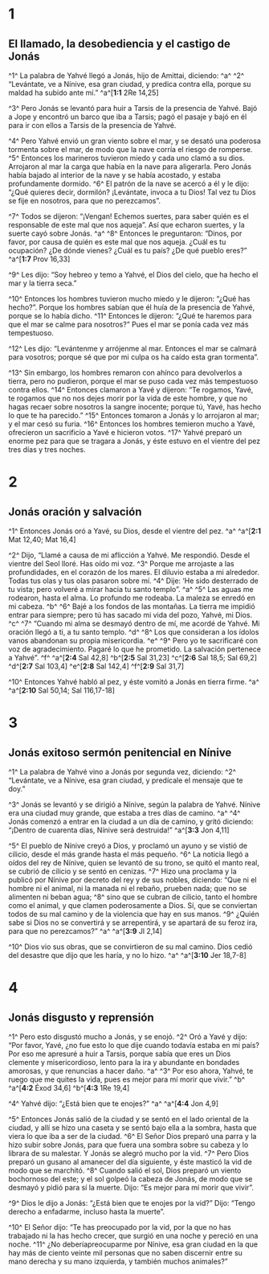 # 1
## El llamado, la desobediencia y el castigo de Jonás
^1^ La palabra de Yahvé llegó a Jonás, hijo de Amittai, diciendo: ^a^ ^2^ “Levántate, ve a Nínive, esa gran ciudad, y predica contra ella, porque su maldad ha subido ante mí.” 
^a^[**1:1** 2Re 14,25]

^3^ Pero Jonás se levantó para huir a Tarsis de la presencia de Yahvé. Bajó a Jope y encontró un barco que iba a Tarsis; pagó el pasaje y bajó en él para ir con ellos a Tarsis de la presencia de Yahvé. 

^4^ Pero Yahvé envió un gran viento sobre el mar, y se desató una poderosa tormenta sobre el mar, de modo que la nave corría el riesgo de romperse. ^5^ Entonces los marineros tuvieron miedo y cada uno clamó a su dios. Arrojaron al mar la carga que había en la nave para aligerarla. Pero Jonás había bajado al interior de la nave y se había acostado, y estaba profundamente dormido. ^6^ El patrón de la nave se acercó a él y le dijo: “¿Qué quieres decir, dormilón? ¡Levántate, invoca a tu Dios! Tal vez tu Dios se fije en nosotros, para que no perezcamos”. 

^7^ Todos se dijeron: “¡Vengan! Echemos suertes, para saber quién es el responsable de este mal que nos aqueja”. Así que echaron suertes, y la suerte cayó sobre Jonás. ^a^ ^8^ Entonces le preguntaron: “Dinos, por favor, por causa de quién es este mal que nos aqueja. ¿Cuál es tu ocupación? ¿De dónde vienes? ¿Cuál es tu país? ¿De qué pueblo eres?” 
^a^[**1:7** Prov 16,33]

^9^ Les dijo: “Soy hebreo y temo a Yahvé, el Dios del cielo, que ha hecho el mar y la tierra seca.” 

^10^ Entonces los hombres tuvieron mucho miedo y le dijeron: “¿Qué has hecho?”. Porque los hombres sabían que él huía de la presencia de Yahvé, porque se lo había dicho. ^11^ Entonces le dijeron: “¿Qué te haremos para que el mar se calme para nosotros?” Pues el mar se ponía cada vez más tempestuoso. 

^12^ Les dijo: “Levántenme y arrójenme al mar. Entonces el mar se calmará para vosotros; porque sé que por mi culpa os ha caído esta gran tormenta”. 

^13^ Sin embargo, los hombres remaron con ahínco para devolverlos a tierra, pero no pudieron, porque el mar se puso cada vez más tempestuoso contra ellos. ^14^ Entonces clamaron a Yavé y dijeron: “Te rogamos, Yavé, te rogamos que no nos dejes morir por la vida de este hombre, y que no hagas recaer sobre nosotros la sangre inocente; porque tú, Yavé, has hecho lo que te ha parecido.” ^15^ Entonces tomaron a Jonás y lo arrojaron al mar; y el mar cesó su furia. ^16^ Entonces los hombres temieron mucho a Yavé, ofrecieron un sacrificio a Yavé e hicieron votos. ^17^ Yahvé preparó un enorme pez para que se tragara a Jonás, y éste estuvo en el vientre del pez tres días y tres noches.

# 2
## Jonás oración y salvación
^1^ Entonces Jonás oró a Yavé, su Dios, desde el vientre del pez. ^a^ 
^a^[**2:1** Mat 12,40; Mat 16,4]

^2^ Dijo, “Llamé a causa de mi aflicción a Yahvé. Me respondió. Desde el vientre del Seol lloré. Has oído mi voz. ^3^ Porque me arrojaste a las profundidades, en el corazón de los mares. El diluvio estaba a mi alrededor. Todas tus olas y tus olas pasaron sobre mí. ^4^ Dije: ‘He sido desterrado de tu vista; pero volveré a mirar hacia tu santo templo”. ^a^ ^5^ Las aguas me rodearon, hasta el alma. Lo profundo me rodeaba. La maleza se enredó en mi cabeza. ^b^ ^6^ Bajé a los fondos de las montañas. La tierra me impidió entrar para siempre; pero tú has sacado mi vida del pozo, Yahvé, mi Dios. ^c^ ^7^ “Cuando mi alma se desmayó dentro de mí, me acordé de Yahvé. Mi oración llegó a ti, a tu santo templo. ^d^ ^8^ Los que consideran a los ídolos vanos abandonan su propia misericordia. ^e^ ^9^ Pero yo te sacrificaré con voz de agradecimiento. Pagaré lo que he prometido. La salvación pertenece a Yahvé”. ^f^ 
^a^[**2:4** Sal 42,8] ^b^[**2:5** Sal 31,23] ^c^[**2:6** Sal 18,5; Sal 69,2] ^d^[**2:7** Sal 103,4] ^e^[**2:8** Sal 142,4] ^f^[**2:9** Sal 31,7]

^10^ Entonces Yahvé habló al pez, y éste vomitó a Jonás en tierra firme. ^a^ 
^a^[**2:10** Sal 50,14; Sal 116,17-18]

# 3
## Jonás exitoso sermón penitencial en Nínive
^1^ La palabra de Yahvé vino a Jonás por segunda vez, diciendo: ^2^ “Levántate, ve a Nínive, esa gran ciudad, y predícale el mensaje que te doy.” 

^3^ Jonás se levantó y se dirigió a Nínive, según la palabra de Yahvé. Nínive era una ciudad muy grande, que estaba a tres días de camino. ^a^ ^4^ Jonás comenzó a entrar en la ciudad a un día de camino, y gritó diciendo: “¡Dentro de cuarenta días, Nínive será destruida!” 
^a^[**3:3** Jon 4,11]

^5^ El pueblo de Nínive creyó a Dios, y proclamó un ayuno y se vistió de cilicio, desde el más grande hasta el más pequeño. ^6^ La noticia llegó a oídos del rey de Nínive, quien se levantó de su trono, se quitó el manto real, se cubrió de cilicio y se sentó en cenizas. ^7^ Hizo una proclama y la publicó por Nínive por decreto del rey y de sus nobles, diciendo: “Que ni el hombre ni el animal, ni la manada ni el rebaño, prueben nada; que no se alimenten ni beban agua; ^8^ sino que se cubran de cilicio, tanto el hombre como el animal, y que clamen poderosamente a Dios. Sí, que se conviertan todos de su mal camino y de la violencia que hay en sus manos. ^9^ ¿Quién sabe si Dios no se convertirá y se arrepentirá, y se apartará de su feroz ira, para que no perezcamos?” ^a^ 
^a^[**3:9** Jl 2,14]

^10^ Dios vio sus obras, que se convirtieron de su mal camino. Dios cedió del desastre que dijo que les haría, y no lo hizo. ^a^ 
^a^[**3:10** Jer 18,7-8]

# 4
## Jonás disgusto y reprensión
^1^ Pero esto disgustó mucho a Jonás, y se enojó. ^2^ Oró a Yavé y dijo: “Por favor, Yavé, ¿no fue esto lo que dije cuando todavía estaba en mi país? Por eso me apresuré a huir a Tarsis, porque sabía que eres un Dios clemente y misericordioso, lento para la ira y abundante en bondades amorosas, y que renuncias a hacer daño. ^a^ ^3^ Por eso ahora, Yahvé, te ruego que me quites la vida, pues es mejor para mí morir que vivir.” ^b^ 
^a^[**4:2** Éxod 34,6] ^b^[**4:3** 1Re 19,4]

^4^ Yahvé dijo: “¿Está bien que te enojes?” ^a^ 
^a^[**4:4** Jon 4,9]

^5^ Entonces Jonás salió de la ciudad y se sentó en el lado oriental de la ciudad, y allí se hizo una caseta y se sentó bajo ella a la sombra, hasta que viera lo que iba a ser de la ciudad. ^6^ El Señor Dios preparó una parra y la hizo subir sobre Jonás, para que fuera una sombra sobre su cabeza y lo librara de su malestar. Y Jonás se alegró mucho por la vid. ^7^ Pero Dios preparó un gusano al amanecer del día siguiente, y éste masticó la vid de modo que se marchitó. ^8^ Cuando salió el sol, Dios preparó un viento bochornoso del este; y el sol golpeó la cabeza de Jonás, de modo que se desmayó y pidió para sí la muerte. Dijo: “Es mejor para mí morir que vivir”. 

^9^ Dios le dijo a Jonás: “¿Está bien que te enojes por la vid?” Dijo: “Tengo derecho a enfadarme, incluso hasta la muerte”. 

^10^ El Señor dijo: “Te has preocupado por la vid, por la que no has trabajado ni la has hecho crecer, que surgió en una noche y pereció en una noche. ^11^ ¿No deberíapreocuparme por Nínive, esa gran ciudad en la que hay más de ciento veinte mil personas que no saben discernir entre su mano derecha y su mano izquierda, y también muchos animales?”